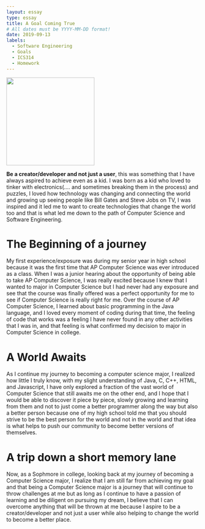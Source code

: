 ```yaml
---
layout: essay
type: essay
title: A Goal Coming True
# All dates must be YYYY-MM-DD format!
date: 2019-09-13
labels:
  - Software Engineering
  - Goals
  - ICS314
  - Homework
---
```


<img class="ui image" src= "https://static.rcwilley.com/blog/34/8212/Reaching-Your-Goals.jpg" height= 230>

<b>Be a creator/developer and not just a user</b>, this was something that I have always aspired to achieve even as a kid. I was born as a kid who loved to tinker with electronics(.... and sometimes breaking them in the process) and puzzles, I loved how technology was changing and connecting the world and growing up seeing people like Bill Gates and Steve Jobs on TV, I was inspired and it led me to want to create technologies that change the world too and that is what led me down to the path of Computer Science and Software Engineering.

# The Beginning of a journey 
My first experience/exposure was during my senior year in high school because it was the first time that AP Computer Science was ever introduced as a class. When I was a junior hearing about the opportunity of being able to take AP Computer Science, I was really excited because I knew that I wanted to major in Computer Science but I had never had any exposure and see that the course was finally offered was a perfect opportunity for me to see if Computer Science is really right for me. Over the course of AP Computer Science, I learned about basic programming in the Java language, and I loved every moment of coding during that time, the feeling of code that works was a feeling I have never found in any other activities that I was in, and that feeling is what confirmed my decision to major in Computer Science in college.

# A World Awaits
As I continue my journey to becoming a computer science major, I realized how little I truly know, with my slight understanding of Java, C, C++, HTML, and Javascript, I have only explored a fraction of the vast world of Computer Science that still awaits me on the other end, and I hope that I would be able to discover it piece by piece, slowly growing and learning from them and not to just come a better programmer along the way but also a better person because one of my high school told me that you should strive to be the best person for the world and not in the world and that idea is what helps to push our community to become better versions of themselves.

# A trip down a short memory lane
Now, as a Sophmore in college, looking back at my journey of becoming a Computer Science major, I realize that I am still far from achieving my goal and that being a Computer Science major is a journey that will continue to throw challenges at me but as long as I continue to have a passion of learning and be diligent on pursuing my dream, I believe that I can overcome anything that will be thrown at me because I aspire to be a creator/developer and not just a user while also helping to change the world to become a better place.

